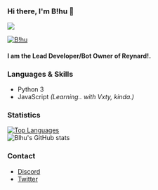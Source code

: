 ### Hi there, I'm B!hu 👋

![](https://komarev.com/ghpvc/?username=fallnx&theme=radical) <br/>
<a href="https://discord.gg/yrvnwu557g"><p><img align="center" src="https://discord.c99.nl/widget/theme-2/776224618516054036.png" alt="B!hu"/></a>
#### I am the Lead Developer/Bot Owner of Reynard!.


### Languages & Skills

- Python 3 
- JavaScript *(Learning.. with Vxty, kinda.)*

### Statistics
[![Top Languages](https://github-readme-stats.vercel.app/api/top-langs/?username=Blhu185&layout=compact&theme=radical)](https://github.com/Blhu185/github-readme-stats)<br/>
![Blhu's GitHub stats](https://github-readme-stats.vercel.app/api?username=Blhu185&count_private=true&theme=radical)<br/>


### Contact

- [Discord](https://discord.com/users/776224618516054036)
- [Twitter](https://twitter.com/ManagerBlhu)

